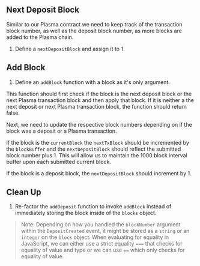 ## Next Deposit Block

Similar to our Plasma contract we need to keep track of the transaction block number, as well as the deposit block number, as more blocks are added to the Plasma chain.

1. Define a `nextDepositBlock` and assign it to 1.

## Add Block

1. Define an `addBlock` function with a block as it's only argument. 

This function should first check if the block is the next deposit block or the next Plasma transaction block and then apply that block. If it is neither a the next deposit or next Plasma transaction block, the function should return false.

Next, we need to update the respective block numbers depending on if the block was a deposit or a Plasma transaction.

If the block is the `currentBlock` the `nextTxBlock` should be incremented by the `blockBuffer` and the `nextDepositBlock` should reflect the submitted block number plus 1. This will allow us to maintain the 1000 block interval buffer upon each submitted current block.

If the block is a deposit block, the `nextDepositBlock` should increment by 1.

## Clean Up

1. Re-factor the `addDeposit` function to invoke `addBlock` instead of immediately storing the block inside of the `blocks` object.

> Note: Depending on how you handled the `blockNumber` argument within the `DepositCreated` event, it might be stored as a `string` or an `integer` on the `block` object. When evaluating for equality in JavaScript, we can either use a strict equality `===` that checks for equality of value and type or we can use `==` which only checks for equality of value. 